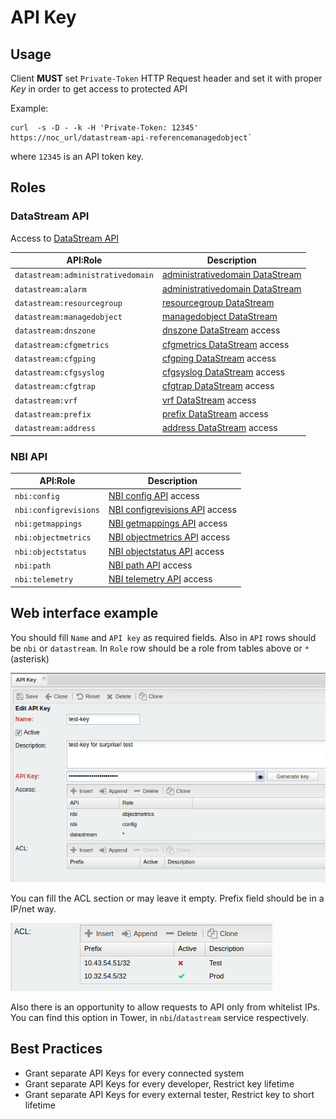 # API Key

## Usage

Client **MUST** set `Private-Token` HTTP Request header and set it
with proper _Key_ in order to get access to protected API

Example:

```
curl  -s -D - -k -H 'Private-Token: 12345'  https://noc_url/datastream-api-referencemanagedobject`
```

where `12345` is an API token key.

## Roles

### DataStream API

Access to [DataStream API](../../datastream-api-reference/index.md)

| API:Role                          | Description                                                                               |
| --------------------------------- | ----------------------------------------------------------------------------------------- |
| `datastream:administrativedomain` | [administrativedomain DataStream](../../datastream-api-reference/administrativedomain.md) |
| `datastream:alarm`                | [administrativedomain DataStream](../../datastream-api-reference/alarm.md)                |
| `datastream:resourcegroup`        | [resourcegroup DataStream](../../datastream-api-reference/resourcegroup.md)               |
| `datastream:managedobject`        | [managedobject DataStream](../../datastream-api-reference/managedobject.md)               |
| `datastream:dnszone`              | [dnszone DataStream](../../datastream-api-reference/dnszone.md) access                    |
| `datastream:cfgmetrics`           | [cfgmetrics DataStream](../../datastream-api-reference/cfgmetrics.md) access              |
| `datastream:cfgping`              | [cfgping DataStream](../../datastream-api-reference/cfgping.md) access                    |
| `datastream:cfgsyslog`            | [cfgsyslog DataStream](../../datastream-api-reference/cfgsyslog.md) access                |
| `datastream:cfgtrap`              | [cfgtrap DataStream](../../datastream-api-reference/cfgtrap.md) access                    |
| `datastream:vrf`                  | [vrf DataStream](../../datastream-api-reference/vrf.md) access                            |
| `datastream:prefix`               | [prefix DataStream](../../datastream-api-reference/prefix.md) access                      |
| `datastream:address`              | [address DataStream](../../datastream-api-reference/address.md) access                    |

### NBI API

| API:Role              | Description                                                                  |
| --------------------- | ---------------------------------------------------------------------------- |
| `nbi:config`          | [NBI config API](../../nbi-api-reference/config.md) access                   |
| `nbi:configrevisions` | [NBI configrevisions API](../../nbi-api-reference/configrevisions.md) access |
| `nbi:getmappings`     | [NBI getmappings API](../../nbi-api-reference/getmappings.md) access         |
| `nbi:objectmetrics`   | [NBI objectmetrics API](../../nbi-api-reference/objectmetrics.md) access     |
| `nbi:objectstatus`    | [NBI objectstatus API](../../nbi-api-reference/objectstatus.md) access       |
| `nbi:path`            | [NBI path API](../../nbi-api-reference/path.md) access                       |
| `nbi:telemetry`       | [NBI telemetry API](../../nbi-api-reference/telemetry.md) access             |

## Web interface example

You should fill `Name` and `API key` as required fields.
Also in `API` rows should be `nbi` or `datastream`. In `Role` row should be a role from tables above or `*` (asterisk)

![Edit API](edit_api.png)

You can fill the ACL section or may leave it empty.
Prefix field should be in a IP/net way.

![Edit API ACL](edit_api_acl.png)

Also there is an opportunity to allow requests to API only from whitelist IPs.
You can find this option in Tower, in `nbi`/`datastream` service respectively.

## Best Practices

- Grant separate API Keys for every connected system
- Grant separate API Keys for every developer, Restrict key lifetime
- Grant separate API Keys for every external tester, Restrict key to short lifetime
